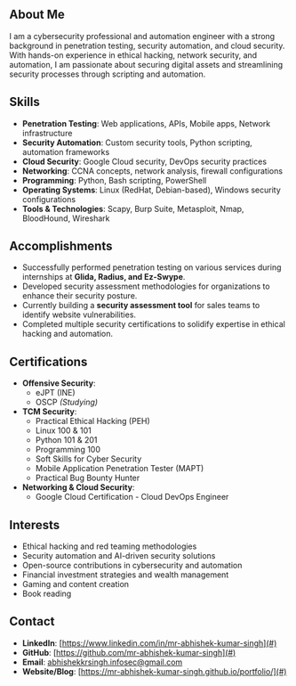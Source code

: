 ## About Me
I am a cybersecurity professional and automation engineer with a strong background in penetration testing, security automation, and cloud security. With hands-on experience in ethical hacking, network security, and automation, I am passionate about securing digital assets and streamlining security processes through scripting and automation. 

## Skills
- **Penetration Testing**: Web applications, APIs, Mobile apps, Network infrastructure
- **Security Automation**: Custom security tools, Python scripting, automation frameworks
- **Cloud Security**: Google Cloud security, DevOps security practices
- **Networking**: CCNA concepts, network analysis, firewall configurations
- **Programming**: Python, Bash scripting, PowerShell
- **Operating Systems**: Linux (RedHat, Debian-based), Windows security configurations
- **Tools & Technologies**: Scapy, Burp Suite, Metasploit, Nmap, BloodHound, Wireshark

## Accomplishments
- Successfully performed penetration testing on various services during internships at **Glida, Radius, and Ez-Swype**.
- Developed security assessment methodologies for organizations to enhance their security posture.
- Currently building a **security assessment tool** for sales teams to identify website vulnerabilities.
- Completed multiple security certifications to solidify expertise in ethical hacking and automation.

## Certifications
- **Offensive Security**:
  - eJPT (INE)
  - OSCP *(Studying)*
- **TCM Security**:
  - Practical Ethical Hacking (PEH)
  - Linux 100 & 101
  - Python 101 & 201
  - Programming 100
  - Soft Skills for Cyber Security
  - Mobile Application Penetration Tester (MAPT)
  - Practical Bug Bounty Hunter
- **Networking & Cloud Security**:
  - Google Cloud Certification - Cloud DevOps Engineer

## Interests
- Ethical hacking and red teaming methodologies
- Security automation and AI-driven security solutions
- Open-source contributions in cybersecurity and automation
- Financial investment strategies and wealth management
- Gaming and content creation
- Book reading

## Contact
- **LinkedIn**: [https://www.linkedin.com/in/mr-abhishek-kumar-singh](#)
- **GitHub**: [https://github.com/mr-abhishek-kumar-singh](#)
- **Email**: [abhishekkrsingh.infosec@gmail.com](#)
- **Website/Blog**: [https://mr-abhishek-kumar-singh.github.io/portfolio/](#)
